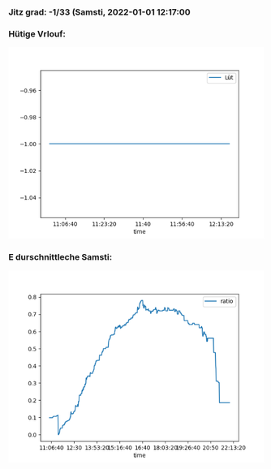 ### Jitz grad: -1/33 (Samsti, 2022-01-01 12:17:00

### Hütige Vrlouf:
![Graph](Today.png)

### E durschnittleche Samsti:
![Graph](Samsti.png)